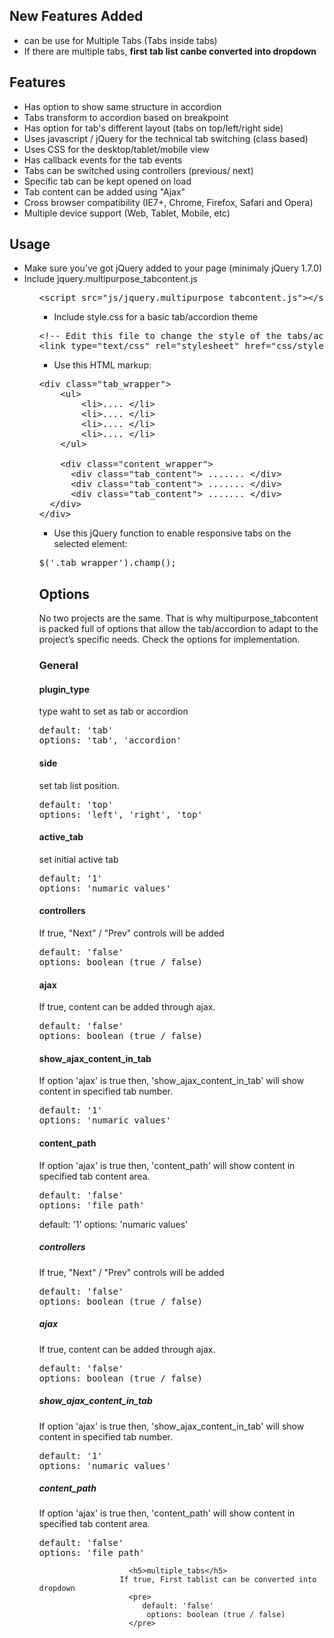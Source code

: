 <h2 >
New Features Added</h2>

  <ul>
                    <li>can be use for Multiple Tabs (Tabs inside tabs) </li>
                    <li>If there are multiple tabs, <strong>first tab list canbe converted into dropdown</strong> </li>
                </ul>
                
<h2 >
Features</h2>

<ul>  
            <li>Has option to show same structure in accordion </li>
            <li>Tabs transform to accordion based on breakpoint</li>
            <li>Has option for tab's different layout (tabs on top/left/right side)</li>
            <li>Uses javascript / jQuery for the technical tab switching (class based)</li>
            <li>Uses CSS for the desktop/tablet/mobile view</li>
            <li>Has callback events for the tab events</li>
            <li>Tabs can be switched using controllers (previous/ next)</li>
            <li>Specific tab can be kept opened on load</li>
            <li>Tab content can be added using "Ajax"</li>
            <li>Cross browser compatibility (IE7+, Chrome, Firefox, Safari and Opera)</li>
            <li>Multiple device support (Web, Tablet, Mobile, etc)</li>
          </ul>


<h2>
Usage</h2>



<ul>
  <li>Make sure you’ve got jQuery added to your page (minimaly jQuery 1.7.0)</li>
<li>Include jquery.multipurpose_tabcontent.js</li>
    <ul>

   <pre><span class="nt">&lt;script </span><span class="na">src=</span><span class="s">"js/jquery.multipurpose_tabcontent.js"</span><span class="nt">&gt;&lt;/script&gt;</span>
</pre>


  <ul>
  <li>Include style.css for a basic tab/accordion theme</li>
</ul>

<pre><span class="c">&lt;!-- Edit this file to change the style of the tabs/accordion --&gt;</span>
<span class="nt">&lt;link</span> <span class="na">type=</span><span class="s">"text/css"</span> <span class="na">rel=</span><span class="s">"stylesheet"</span> <span class="na">href=</span><span class="s">"css/style.css"</span> <span class="nt">/&gt;</span>
</pre>

<ul>
  <li>Use this HTML markup:</li>
</ul>

<pre><span class="nt">&lt;div</span> <span class="na">class=</span><span class="s">"tab_wrapper"</span><span class="nt">&gt;</span>
    <span class="nt">&lt;ul&gt;</span>
        <span class="nt">&lt;li&gt;.... &lt;/li&gt;</span>
        <span class="nt">&lt;li&gt;.... &lt;/li&gt;</span>
        <span class="nt">&lt;li&gt;.... &lt;/li&gt;</span>
        <span class="nt">&lt;li&gt;.... &lt;/li&gt;</span>
    <span class="nt">&lt;/ul&gt;</span>

    <span class="nt">&lt;div</span> <span class="na">class=</span><span class="s">"content_wrapper"</span><span class="nt">&gt;</span>
      <span class="nt">&lt;div</span> <span class="na">class=</span><span class="s">"tab_content"</span><span class="nt">&gt;</span> ....... <span class="nt">&lt;/div&gt;</span>
      <span class="nt">&lt;div</span> <span class="na">class=</span><span class="s">"tab_content"</span><span class="nt">&gt;</span> ....... <span class="nt">&lt;/div&gt;</span>
      <span class="nt">&lt;div</span> <span class="na">class=</span><span class="s">"tab_content"</span><span class="nt">&gt;</span> ....... <span class="nt">&lt;/div&gt;</span>
  <span class="nt">&lt;/div&gt;</span>
<span class="nt">&lt;/div&gt;</span>
</pre>

<ul>
  <li>Use this jQuery function to enable responsive tabs on the selected element:</li>
</ul>

<pre><span class="nx">$</span><span class="p">(</span><span class="s1">'.tab_wrapper'</span><span class="p">).</span><span class="nx">champ</span><span class="p">();</span>
</pre>

<h2>
Options</h2>

<p>No two projects are the same. That is why multipurpose_tabcontent is packed full of options that allow the tab/accordion to adapt to the project’s specific needs. Check the options for implementation.</p>

<h3>General</h3>

<h4>plugin_type</h4>
type waht to set as tab or accordion
<pre>
default: 'tab'
options: 'tab', 'accordion'
</pre>
          
<h4>side</h4>
set tab list position.
<pre>
default: 'top'
options: 'left', 'right', 'top'
</pre>
          

          
<h4>active_tab</h4>
set initial active tab
<pre>
default: '1'
options: 'numaric values'
</pre>
          

          
<h4>controllers</h4>
If true, "Next" / "Prev" controls will be added
<pre>
default: 'false'
options: boolean (true / false)
</pre>
          

          
<h4>ajax</h4>
If true, content can be added through ajax.
<pre>
default: 'false'
options: boolean (true / false)
</pre>
          

          
<h4>show_ajax_content_in_tab</h4>
If option 'ajax' is true then, 'show_ajax_content_in_tab' will show content in specified tab number.
<pre>
default: '1'
options: 'numaric values'
</pre>
          

          
<h4>content_path</h4>
If option 'ajax' is true then, 'content_path' will show content in specified tab content area.
<pre>
default: 'false'
options: 'file path'
</pre>
default: '1'
options: 'numaric values'
</pre>
          

          
<h5>controllers</h5>
If true, "Next" / "Prev" controls will be added
<pre>
default: 'false'
options: boolean (true / false)
</pre>
          

          
<h5>ajax</h5>
If true, content can be added through ajax.
<pre>
default: 'false'
options: boolean (true / false)
</pre>
          

          
<h5>show_ajax_content_in_tab</h5>
If option 'ajax' is true then, 'show_ajax_content_in_tab' will show content in specified tab number.
<pre>
default: '1'
options: 'numaric values'
</pre>
          

          
<h5>content_path</h5>
If option 'ajax' is true then, 'content_path' will show content in specified tab content area.
<pre>
default: 'false'
options: 'file path'
</pre>


                        <h5>multiple_tabs</h5>
                      If true, First tablist can be converted into dropdown
                        <pre>
                           default: 'false'
                            options: boolean (true / false)
                        </pre>
                  

